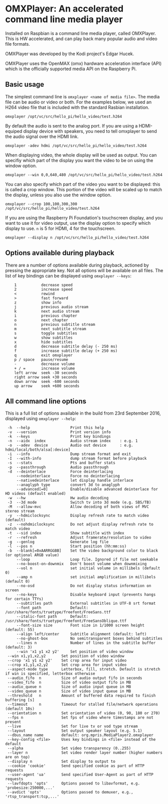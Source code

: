 # OMXPlayer: An accelerated command line media player

Installed on Raspbian is a command line media player, called OMXPlayer. This is HW accelerated, and can play back many popular audio and video file formats.

OMXPlayer was developed by the Kodi project's Edgar Hucek.

OMXPlayer uses the OpenMAX (omx) hardware acceleration interface (API) which is the officially supported media API on the Raspberry Pi.

## Basic usage

The simplest command line is `omxplayer <name of media file>`. The media file can be audio or video or both. For the examples below, we used an H264 video file that is included with the standard Rasbian installation.

```
omxplayer /opt/vc/src/hello_pi/hello_video/test.h264
```

By default the audio is sent to the analog port. If you are using a HDMI-equiped display device with speakers, you need to tell omxplayer to send the audio signal over the HDMI link.

```
omxplayer -adev hdmi /opt/vc/src/hello_pi/hello_video/test.h264
```

When displaying video, the whole display will be used as output. You can specifiy which part of the display you want the video to be on using the window option.

```
omxplayer --win 0,0,640,480 /opt/vc/src/hello_pi/hello_video/test.h264
```

You can also specify which part of the video you want to be displayed: this is called a crop window. This portion of the video will be scaled up to match the display, unless you also use the window option.

```
omxplayer --crop 100,100,300,300 /opt/vc/src/hello_pi/hello_video/test.h264
```
If you are using the Raspberry Pi Foundation's touchscreen display, and you want to use it for video output, use the display option to specify which display to use. `n` is 5 for HDMI, 4 for the touchscreen.

```
omxplayer --display n /opt/vc/src/hello_pi/hello_video/test.h264
```
## Options available during playback

There are a number of options available during playback, actioned by pressing the appropriate key. Not all options will be available on all files. The list of key bindings can be displayed using `omxplayer --keys`:

```
    1           decrease speed
    2           increase speed
    <           rewind
    >           fast forward
    z           show info
    j           previous audio stream
    k           next audio stream
    i           previous chapter
    o           next chapter
    n           previous subtitle stream
    m           next subtitle stream
    s           toggle subtitles
    w           show subtitles
    x           hide subtitles
    d           decrease subtitle delay (- 250 ms)
    f           increase subtitle delay (+ 250 ms)
    q           exit omxplayer
    p / space   pause/resume
    -           decrease volume
    + / =       increase volume
    left arrow  seek -30 seconds
    right arrow seek +30 seconds
    down arrow  seek -600 seconds
    up arrow    seek +600 seconds

```

## All command line options

This is a full list of options available in the build from 23rd September 2016, displayed using `omxplayer --help`:

```
 -h  --help                  Print this help
 -v  --version               Print version info
 -k  --keys                  Print key bindings
 -n  --aidx  index           Audio stream index    : e.g. 1
 -o  --adev  device          Audio out device      : e.g. hdmi/local/both/alsa[:device]
 -i  --info                  Dump stream format and exit
 -I  --with-info             dump stream format before playback
 -s  --stats                 Pts and buffer stats
 -p  --passthrough           Audio passthrough
 -d  --deinterlace           Force deinterlacing
     --nodeinterlace         Force no deinterlacing
     --nativedeinterlace     let display handle interlace
     --anaglyph type         convert 3d to anaglyph
     --advanced[=0]          Enable/disable advanced deinterlace for HD videos (default enabled)
 -w  --hw                    Hw audio decoding
 -3  --3d mode               Switch tv into 3d mode (e.g. SBS/TB)
 -M  --allow-mvc             Allow decoding of both views of MVC stereo stream
 -y  --hdmiclocksync         Display refresh rate to match video (default)
 -z  --nohdmiclocksync       Do not adjust display refresh rate to match video
 -t  --sid index             Show subtitle with index
 -r  --refresh               Adjust framerate/resolution to video
 -g  --genlog                Generate log file
 -l  --pos n                 Start position (hh:mm:ss)
 -b  --blank[=0xAARRGGBB]    Set the video background color to black (or optional ARGB value)
     --loop                  Loop file. Ignored if file not seekable
     --no-boost-on-downmix   Don't boost volume when downmixing
     --vol n                 set initial volume in millibels (default 0)
     --amp n                 set initial amplification in millibels (default 0)
     --no-osd                Do not display status information on screen
     --no-keys               Disable keyboard input (prevents hangs for certain TTYs)
     --subtitles path        External subtitles in UTF-8 srt format
     --font path             Default: /usr/share/fonts/truetype/freefont/FreeSans.ttf
     --italic-font path      Default: /usr/share/fonts/truetype/freefont/FreeSansOblique.ttf
     --font-size size        Font size in 1/1000 screen height (default: 55)
     --align left/center     Subtitle alignment (default: left)
     --no-ghost-box          No semitransparent boxes behind subtitles
     --lines n               Number of lines in the subtitle buffer (default: 3)
     --win 'x1 y1 x2 y2'     Set position of video window
 --win x1,y1,x2,y2       Set position of video window
 --crop 'x1 y1 x2 y2'    Set crop area for input video
 --crop x1,y1,x2,y2      Set crop area for input video
 --aspect-mode type      Letterbox, fill, stretch. Default is stretch if win is specified, letterbox otherwise
 --audio_fifo  n         Size of audio output fifo in seconds
 --video_fifo  n         Size of video output fifo in MB
 --audio_queue n         Size of audio input queue in MB
 --video_queue n         Size of video input queue in MB
 --threshold   n         Amount of buffered data required to finish buffering [s]
 --timeout     n         Timeout for stalled file/network operations (default 10s)
 --orientation n         Set orientation of video (0, 90, 180 or 270)
 --fps n                 Set fps of video where timestamps are not present
 --live                  Set for live tv or vod type stream
 --layout                Set output speaker layout (e.g. 5.1)
 --dbus_name name        default: org.mpris.MediaPlayer2.omxplayer
 --key-config <file>     Uses key bindings in <file> instead of the default
 --alpha                 Set video transparency (0..255)
 --layer n               Set video render layer number (higher numbers are on top)
 --display n             Set display to output to
 --cookie 'cookie'       Send specified cookie as part of HTTP requests
 --user-agent 'ua'       Send specified User-Agent as part of HTTP requests
 --lavfdopts 'opts'      Options passed to libavformat, e.g. 'probesize:250000,...'
 --avdict 'opts'         Options passed to demuxer, e.g., 'rtsp_transport:tcp,...'

```
